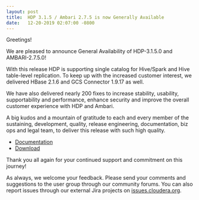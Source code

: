 ```yaml
---
layout: post
title:  HDP 3.1.5 / Ambari 2.7.5 is now Generally Available
date:   12-20-2019 02:07:00 -0800
---
```


Greetings!

We are pleased to announce General Availability of HDP-3.1.5.0 and
AMBARI-2.7.5.0!

With this release HDP is supporting single catalog for Hive/Spark and
Hive table-level replication. To keep up with the increased customer
interest, we delivered HBase 2.1.6 and GCS Connector 1.9.17 as well.

We have also delivered nearly 200 fixes to increase stability,
usability, supportability and performance, enhance security and improve
the overall customer experience with HDP and Ambari.

A big kudos and a mountain of gratitude to each and every member of the
sustaining, development, quality, release engineering, documentation,
biz ops and legal team, to deliver this release with such high quality.

* [Documentation](/HDPDocuments/index.html)
* [Download](https://www.cloudera.com/downloads/hdp.html)

Thank you all again for your continued support and commitment on this
journey!

As always, we welcome your feedback. Please send your comments and
suggestions to the user group through our community forums. You can also
report issues through our external Jira projects on
[issues.cloudera.org](http://issues.cloudera.org/).
